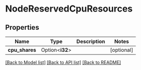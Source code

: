 # NodeReservedCpuResources

## Properties

Name | Type | Description | Notes
------------ | ------------- | ------------- | -------------
**cpu_shares** | Option<**i32**> |  | [optional]

[[Back to Model list]](../README.md#documentation-for-models) [[Back to API list]](../README.md#documentation-for-api-endpoints) [[Back to README]](../README.md)


